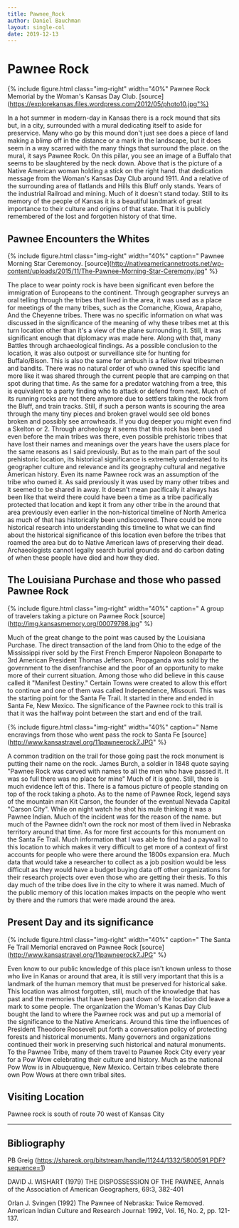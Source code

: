 ```yaml
---
title: Pawnee_Rock
author: Daniel Bauchman
layout: single-col
date: 2019-12-13
---
```


# Pawnee Rock

{% include figure.html class="img-right" width="40%" Pawnee Rock Memorial by the Woman's Kansas Day Club. [source](https://explorekansas.files.wordpress.com/2012/05/photo10.jpg"%}



In a hot summer in modern-day in Kansas there is a rock mound that sits but, in a city, surrounded with a mural dedicating itself to aside for preservice. Many who go by this mound don't just see does a piece of land making a blimp off in the distance or a mark in the landscape, but it does seem in a way scarred with the many things that surround the place. on the mural, it says Pawnee Rock. On this pillar, you see an image of a Buffalo that seems to be slaughtered by the neck down. Above that is the picture of a Native American woman holding a stick on the right hand. that dedication message from the Woman's Kansas Day Club around 1911. And a relative of the surrounding area of flatlands and Hills this Bluff only stands. Years of the industrial Railroad and mining. Much of it doesn't stand today. Still to its memory of the people of Kansas it is a beautiful landmark of great importance to their culture and origins of that state. That it is publicly remembered of the lost and forgotten history of that time.

## Pawnee Encounters the Whites
{% include figure.html class="img-right" width="40%" caption=" Pawnee Morning Star Ceremonoy. [source](http://nativeamericannetroots.net/wp-content/uploads/2015/11/The-Pawnee-Morning-Star-Ceremony.jpg" %}

The place to wear pointy rock is have been significant even before the immigration of Europeans to the continent. Through geographer surveys an oral telling through the tribes that lived in the area, it was used as a place for meetings of the many tribes, such as the Comanche, Kiowa, Arapaho, And the Cheyenne tribes. There was no specific information on what was discussed in the significance of the meaning of why these tribes met at this turn location other than it's a view of the plane surrounding it. Still, it was significant enough that diplomacy was made here. Along with that, many Battles through archaeological findings. As a possible conclusion to the location, it was also outpost or surveillance site for hunting for Buffalo/Bison. This is also the same for ambush is a fellow rival tribesmen and bandits. There was no natural order of who owned this specific land more like it was shared through the current people that are camping on that spot during that time. As the same for a predator watching from a tree, this is equivalent to a party finding who to attack or defend from next. Much of its running rocks are not there anymore due to settlers taking the rock from the Bluff, and train tracks. Still, if such a person wants is scouring the area through the many tiny pieces and broken gravel would see old bones broken and possibly see arrowheads. If you dug deeper you might even find a Skelton or 2. Through archeology it seems that this rock has been used even before the main tribes was there, even possible prehistoric tribes that have lost their names and meanings over the years have the users place for the same reasons as I said previously. But as to the main part of the soul prehistoric location, its historical significance is extremely underrated to its geographer culture and relevance and its geography cultural and negative American history. Even its name Pawnee rock was an assumption of the tribe who owned it. As said previously it was used by many other tribes and it seemed to be shared in away. It doesn't mean pacifically it always has been like that weird there could have been a time as a tribe pacifically protected that location and kept it from any other tribe in the around that area previously even earlier in the non-historical timeline of North America as much of that has historically been undiscovered. There could be more historical research into understanding this timeline to what we can find about the historical significance of this location even before the tribes that roamed the area but do to Native American laws of preserving their dead. Archaeologists cannot legally search burial grounds and do carbon dating of when these people have died and how they died.

## The Louisiana Purchase and those who passed Pawnee Rock

{% include figure.html class="img-right" width="40%" caption=" A group of travelers taking a picture on Pawnee Rock [source](http://img.kansasmemory.org/00079798.jpg" %}

Much of the great change to the point was caused by the Louisiana Purchase. The direct transaction of the land from Ohio to the edge of the Mississippi river sold by the First French Emperor Napoleon Bonaparte to 3rd American President Thomas Jefferson. Propaganda was sold by the government to the disenfranchise and the poor of an opportunity to make more of their current situation. Among those who did believe in this cause called it "Manifest Destiny." Certain Towns were created to allow this effort to continue and one of them was called Independence, Missouri. This was the starting point for the Santa Fe Trail. It started in there and ended in Santa Fe, New Mexico. The significance of the Pawnee rock to this trail is that it was the halfway point between the start and end of the trail.

{% include figure.html class="img-right" width="40%" caption=" Name encravings from those who went pass the rock to Santa Fe [source](http://www.kansastravel.org/11pawneerock7.JPG" %}

A common tradition on the trail for those going past the rock monument is putting their name on the rock. James Burch, a soldier in 1848 quote saying "Pawnee Rock was carved with names to all the men who have passed it. It was so full there was no place for mine" Much of it is gone. Still, there is much evidence left of this. There is a famous picture of people standing on top of the rock taking a photo. As to the name of Pawnee Rock, legend says of the mountain man Kit Carson, the founder of the eventual Nevada Capital "Carson City". While on night watch he shot his mule thinking it was a Pawnee Indian. Much of the incident was for the reason of the name. but much of the Pawnee didn't own the rock nor most of them lived in Nebraska territory around that time. As for more first accounts for this monument on the Santa Fe Trail. Much information that I was able to find had a paywall to this location to which makes it very difficult to get more of a context of first accounts for people who were there around the 1800s expansion era. Much data that would take a researcher to collect as a job position would be less difficult as they would have a budget buying data off other organizations for their research projects over even those who are getting their thesis.  To this day much of the tribe does live in the city to where it was named. Much of the public memory of this location makes impacts on the people who went by there and the rumors that were made around the area.

## Present Day and its significance

{% include figure.html class="img-right" width="40%" caption=" The Santa Fe Trail Memorial encraved on Pawnee Rock [source](http://www.kansastravel.org/11pawneerock7.JPG" %}


Even know to our public knowledge of this place isn't known unless to those who live in Kanas or around that area, it is still very important that this is a landmark of the human memory that must be preserved for historical sake. This location was almost forgotten, still, much of the knowledge that has past and the memories that have been past down of the location did leave a mark to some people. The organization the Woman's Kanas Day Club bought the land to where the Pawnee rock was and put up a memorial of the significance to the Native Americans. Around this time the influences of President Theodore Roosevelt put forth a conversation policy of protecting forests and historical monuments. Many governors and organizations continued their work in preserving such historical and natural monuments. To the Pawnee Tribe, many of them travel to Pawnee Rock City every year for a Pow Wow celebrating their culture and history. Much as the national Pow Wow is in Albuquerque, New Mexico. Certain tribes celebrate there own Pow Wows at there own tribal sites. 

## Visiting Location

Pawnee rock is south of route 70 west of Kansas City

***
## Bibliography

PB Greig (https://shareok.org/bitstream/handle/11244/1332/5800591.PDF?sequence=1)

DAVID J. WISHART (1979) THE DISPOSSESSION OF THE PAWNEE, Annals of the Association of American Geographers, 69:3, 382-401

Orlan J. Svingen (1992) The Pawnee of Nebraska: Twice Removed. American Indian Culture and Research Journal: 1992, Vol. 16, No. 2, pp. 121-137.
